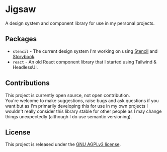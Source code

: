 # Jigsaw
A design system and component library for use in my personal projects.

## Packages
- `stencil` - The current design system I'm working on using [Stencil](https://stenciljs.com/) and [Storybook](https://storybook.js.org/).
- `react` - An old React component library that I started using Tailwind & HeadlessUI.

## Contributions
This project is currently open source, not open contribution.  
You're welcome to make suggestions, raise bugs and ask questions if you want
but as I'm primarily developing this for use in my own projects I wouldn't really consider this library stable for other people as I may change things unexpectedly (although I do use semantic versioning).

## License
This project is released under the [GNU AGPLv3 license](https://github.com/Ben-Ryder/jigsaw/blob/main/LICENSE.txt).
